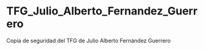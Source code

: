 # TFG_Julio_Alberto_Fernandez_Guerrero
Copia de seguridad del TFG de Julio Alberto Fernández Guerrero
